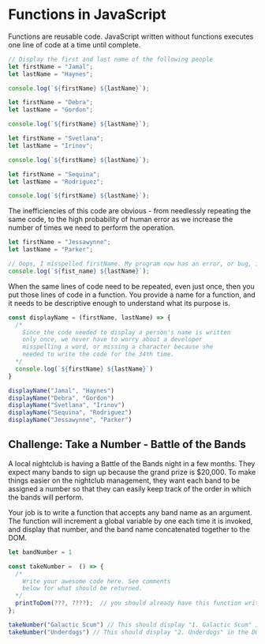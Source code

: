 # Functions in JavaScript

Functions are reusable code. JavaScript written without functions executes one line of code at a time until complete.

```js
// Display the first and last name of the following people
let firstName = "Jamal";
let lastName = "Haynes";

console.log(`${firstName} ${lastName}`);

let firstName = "Debra";
let lastName = "Gordon";

console.log(`${firstName} ${lastName}`);

let firstName = "Svetlana";
let lastName = "Irinov";

console.log(`${firstName} ${lastName}`);

let firstName = "Sequina";
let lastName = "Rodriguez";

console.log(`${firstName} ${lastName}`);
```

The inefficiencies of this code are obvious - from needlessly repeating the same code, to the high probability of human error as we increase the number of times we need to perform the operation.

```js
let firstName = "Jessawynne";
let lastName = "Parker";

// Oops, I misspelled firstName. My program now has an error, or bug, in it.
console.log(`${fist_name} ${lastName}`);
```

When the same lines of code need to be repeated, even just once, then you put those lines of code in a function. You provide a name for a function, and it needs to be descriptive enough to understand what its purpose is.

```js
const displayName = (firstName, lastName) => {
  /*
    Since the code needed to display a person's name is written
    only once, we never have to worry about a developer
    misspelling a word, or missing a character because she
    needed to write the code for the 34th time.
  */
  console.log(`${firstName} ${lastName}`)
}

displayName("Jamal", "Haynes")
displayName("Debra", "Gordon")
displayName("Svetlana", "Irinov")
displayName("Sequina", "Rodriguez")
displayName("Jessawynne", "Parker")
```


## Challenge: Take a Number - Battle of the Bands

A local nightclub is having a Battle of the Bands night in a few months. They expect many bands to sign up because the grand prize is $20,000. To make things easier on the nightclub management, they want each band to be assigned a number so that they can easily keep track of the order in which the bands will perform.

Your job is to write a function that accepts any band name as an argument. The function will increment a global variable by one each time it is invoked, and display that number, and the band name concatenated together to the DOM.

```js
let bandNumber = 1

const takeNumber =  () => {
  /*
    Write your awesome code here. See comments
    below for what should be returned.
  */
  printToDom(???, ????);  // you should already have this function written from the class lecture
};

takeNumber("Galactic Scum") // This should display "1. Galactic Scum" in the DOM
takeNumber("Underdogs") // This should display "2. Underdogs" in the DOM
```
